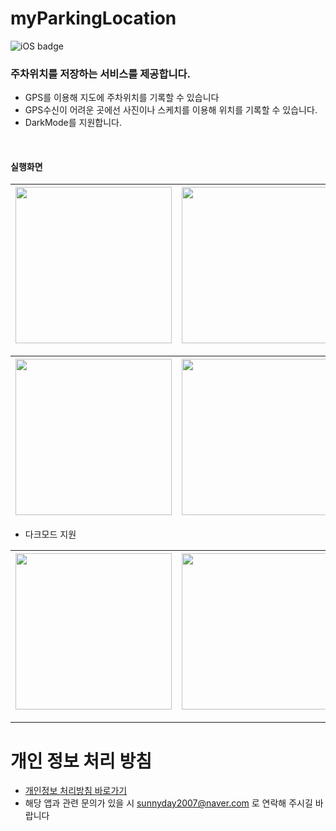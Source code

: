 # myParkingLocation
![iOS badge](https://img.shields.io/badge/iOS-14.0%2B-blue)

### 주차위치를 저장하는 서비스를 제공합니다. 
- GPS를 이용해 지도에 주차위치를 기록할 수 있습니다
- GPS수신이 어려운 곳에선 사진이나 스케치를 이용해 위치를 기록할 수 있습니다.
- DarkMode를 지원합니다.

<br>

#### 실행화면
 
|<img width = 250, src= "https://i.imgur.com/UU7LvZ1.png">|<img width = 250, src= "https://i.imgur.com/mLNBTu6.png">|<img width = 250, src= "https://i.imgur.com/WO5A9yE.png">| 
| -------- | -------- | -------- | 


|<img width = 250, src= "https://i.imgur.com/lJbiIqw.png">|<img width = 250, src= "https://i.imgur.com/QW7y13o.png">|<img width = 250, src= "https://i.imgur.com/DVTHl5d.png">|
| -------- | -------- | -------- | 

- 다크모드 지원

<img width = 250, src= "https://i.imgur.com/m86SOR4.png"> | <img width = 250, src= "https://i.imgur.com/wILiFD4.png"> | <img width = 250, src= "https://i.imgur.com/B9JdiQj.png"> |
| -------- | -------- | -------- |

---
# 개인 정보 처리 방침
- [개인정보 처리방침 바로가기](https://github.com/sunny-maeng/myParkingLocation/wiki/%EA%B0%9C%EC%9D%B8-%EC%A0%95%EB%B3%B4-%EC%B2%98%EB%A6%AC-%EB%B0%A9%EC%B9%A8)
- 해당 앱과 관련 문의가 있을 시 sunnyday2007@naver.com 로 연락해 주시길 바랍니다
